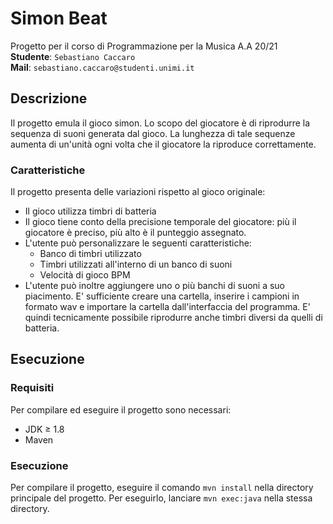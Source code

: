 # Simon Beat
Progetto per il corso di Programmazione per la Musica A.A 20/21 <br>
**Studente**: `Sebastiano Caccaro` <br>
**Mail**: `sebastiano.caccaro@studenti.unimi.it`

## Descrizione
Il progetto emula il gioco simon. Lo scopo del giocatore è di riprodurre la sequenza di suoni generata dal gioco. La lunghezza di tale sequenze aumenta di un'unità ogni volta che il giocatore la riproduce correttamente.

### Caratteristiche
Il progetto presenta delle variazioni rispetto al gioco originale:
- Il gioco utilizza timbri di batteria
- Il gioco tiene conto della precisione temporale del giocatore: più il giocatore è preciso, più alto è il punteggio assegnato.
- L'utente può personalizzare le seguenti caratteristiche:
  - Banco di timbri utilizzato
  - Timbri utilizzati all'interno di un banco di suoni
  - Velocità di gioco BPM
- L'utente può inoltre aggiungere uno o più banchi di suoni a suo piacimento. E' sufficiente creare una cartella, inserire i campioni in formato wav e importare la cartella dall'interfaccia del programma. E' quindi tecnicamente possibile riprodurre anche timbri diversi da quelli di batteria.

## Esecuzione
### Requisiti
Per compilare ed eseguire il progetto sono necessari:
- JDK ≥ 1.8
- Maven

### Esecuzione
Per compilare il progetto, eseguire il comando `mvn install` nella directory principale del progetto. Per eseguirlo, lanciare `mvn exec:java` nella stessa directory.
